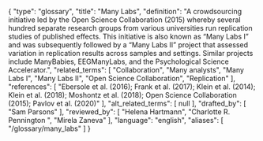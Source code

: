{
    "type": "glossary",
    "title": "Many Labs",
    "definition": "A crowdsourcing initiative led by the Open Science Collaboration (2015) whereby several hundred separate research groups from various universities run replication studies of published effects. This initiative is also known as “Many Labs I” and was subsequently followed by a “Many Labs II” project that assessed variation in replication results across samples and settings. Similar projects include ManyBabies, EEGManyLabs, and the Psychological Science Accelerator.",
    "related_terms": [
        "Collaboration",
        "Many analysts",
        "Many Labs I",
        "Many Labs II",
        "Open Science Collaboration",
        "Replication"
    ],
    "references": [
        "Ebersole et al. (2016); Frank et al. (2017); Klein et al. (2014); Klein et al. (2018); Moshontz et al. (2018); Open Science Collaboration (2015); Pavlov et al. (2020)"
    ],
    "alt_related_terms": [
        null
    ],
    "drafted_by": [
        "Sam Parsons"
    ],
    "reviewed_by": [
        "Helena Hartmann",
        "Charlotte R. Pennington ",
        "Mirela Zaneva"
    ],
    "language": "english",
    "aliases": [
        "/glossary/many_labs"
    ]
}